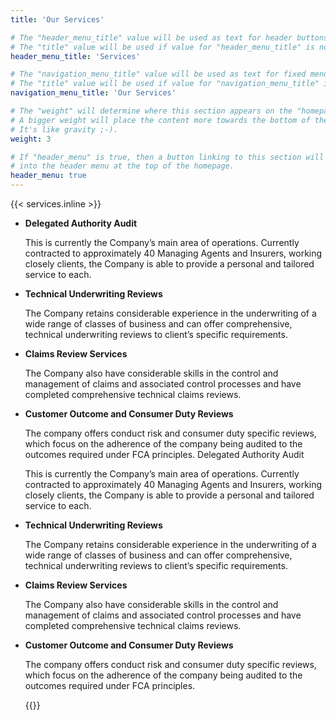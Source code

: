 ```yaml
---
title: 'Our Services'

# The "header_menu_title" value will be used as text for header buttons.
# The "title" value will be used if value for "header_menu_title" is not provided.
header_menu_title: 'Services'

# The "navigation_menu_title" value will be used as text for fixed menu items.
# The "title" value will be used if value for "navigation_menu_title" is not provided.
navigation_menu_title: 'Our Services'

# The "weight" will determine where this section appears on the "homepage".
# A bigger weight will place the content more towards the bottom of the page.
# It's like gravity ;-).
weight: 3

# If "header_menu" is true, then a button linking to this section will be placed
# into the header menu at the top of the homepage.
header_menu: true
---
```


{{< services.inline >}}
<ul class="services__list">
    <li class="services__item">
        <i class="fa fa-arrow-down" aria-hidden="true"></i><b class="services__title">Delegated Authority Audit</b>
        <p>This is currently the Company’s main area of operations. Currently contracted to approximately 40 Managing Agents and Insurers, working closely clients, the Company is able to provide a personal and tailored service to each.</p>
    </li>
    <li class="services__item">
        <i class="fa fa-arrow-down" aria-hidden="true"></i><b class="services__title">Technical Underwriting Reviews</b>
        <p>The Company retains considerable experience in the underwriting of a wide range of classes of business and can offer comprehensive, technical underwriting reviews to client’s specific requirements.</p>
    </li>
    <li class="services__item">
        <i class="fa fa-arrow-down" aria-hidden="true"></i><b class="services__title">Claims Review Services</b>
        <p>The Company also have considerable skills in the control and management of claims and associated control processes and have completed comprehensive technical claims reviews.</p>
    </li>
    <li class="services__item">
        <i class="fa fa-arrow-down" aria-hidden="true"></i><b class="services__title">Customer Outcome and Consumer Duty Reviews</b>
        <p>The company offers conduct risk and consumer duty specific reviews, which focus on the adherence of the company being audited to the outcomes required under FCA principles. Delegated Authority Audit</p>
        <p>This is currently the Company’s main area of operations. Currently contracted to approximately 40 Managing Agents and Insurers, working closely clients, the Company is able to provide a personal and tailored service to each.</p>
    </li>
    <li class="services__item">
        <i class="fa fa-arrow-down" aria-hidden="true"></i><b class="services__title">Technical Underwriting Reviews</b>
        <p>The Company retains considerable experience in the underwriting of a wide range of classes of business and can offer comprehensive, technical underwriting reviews to client’s specific requirements.</p>
    </li>
    <li class="services__item">
        <i class="fa fa-arrow-down" aria-hidden="true"></i><b class="services__title">Claims Review Services</b>
        <p>The Company also have considerable skills in the control and management of claims and associated control processes and have completed comprehensive technical claims reviews.</p>
    </li>
    <li class="services__item">
        <i class="fa fa-arrow-down" aria-hidden="true"></i><b class="services__title">Customer Outcome and Consumer Duty Reviews</b>
        <p>The company offers conduct risk and consumer duty specific reviews, which focus on the adherence of the company being audited to the outcomes required under FCA principles.</p>
    </li>
{{</ services.inline >}}